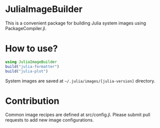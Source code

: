 # JuliaImageBuilder

This is a convenient package for building Julia system images using PackageCompiler.jl.

# How to use?

```julia
using JuliaImageBuilder
build("julia-formatter")
build("julia-plot")
```

System images are saved at `~/.julia/images/[julia-version]` directory.

# Contribution
Common image recipes are defined at src/config.jl.
Please submit pull requests to add new image configurations.

